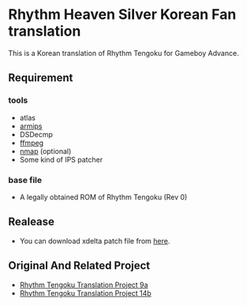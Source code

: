 # Rhythm Heaven Silver Korean Fan translation

This is a Korean translation of Rhythm Tengoku for Gameboy Advance.

## Requirement
### tools
 * atlas
 * [armips](https://github.com/Kingcom/armips)
 * DSDecmp
 * [ffmpeg](https://ffmpeg.org/)
 * [nmap](https://cafe.naver.com/hansicgu/16674) (optional)
 * Some kind of IPS patcher
 
### base file
 * A legally obtained ROM of Rhythm Tengoku (Rev 0)

## Realease
 * You can download xdelta patch file from [here](https://windowstiger.tistory.com/252).

## Original And Related Project
 * [Rhythm Tengoku Translation Project 9a](https://gbatemp.net/threads/rhythm-tengoku-translation-rhythm-heaven-silver.330147/)
 * [Rhythm Tengoku Translation Project 14b](https://github.com/ShaffySwitcher/RhythmHeavenSilver)

